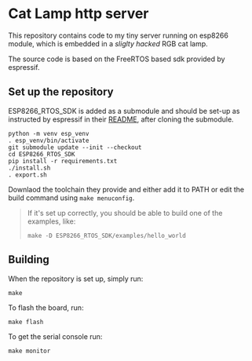 # Cat Lamp http server

This repository contains code to my tiny server running on esp8266 module,
which is embedded in a *sliglty hacked* RGB cat lamp.

The source code is based on the FreeRTOS based sdk provided by espressif.


## Set up the repository

ESP8266_RTOS_SDK is added as a submodule and should be set-up as instructed by
espressif in their
[README](https://github.com/espressif/ESP8266_RTOS_SDK#readme), after cloning
the submodule.

```
python -m venv esp_venv
. esp_venv/bin/activate
git submodule update --init --checkout
cd ESP8266_RTOS_SDK
pip install -r requirements.txt
./install.sh
. export.sh
```

Downlaod the toolchain they provide and either add it to PATH or edit the build
command using `make menuconfig`.

> If it's set up correctly, you should be able to build one of the examples,
> like:
> ```
> make -D ESP8266_RTOS_SDK/examples/hello_world
> ```
>

## Building

When the repository is set up, simply run:

```
make
```

To flash the board, run:

```
make flash
```

To get the serial console run:

```
make monitor
```
